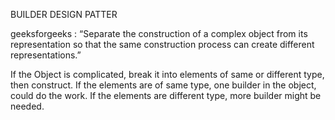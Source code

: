 BUILDER DESIGN PATTER

geeksforgeeks : “Separate the construction of a complex object from its representation so that the same construction process can create different representations.”

If the Object is complicated, break it into elements of same or different type, then construct.
If the elements are of same type, one builder in the object, could do the work.
If the elements are different type, more builder might be needed.
